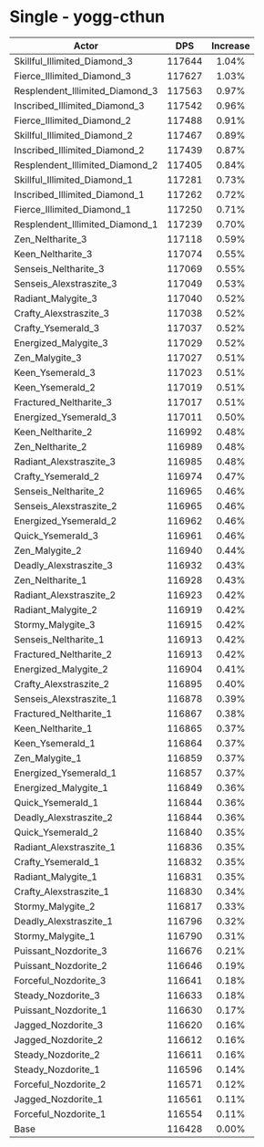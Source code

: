 # Single - yogg-cthun
| Actor | DPS | Increase |
|---|:---:|:---:|
|Skillful_Illimited_Diamond_3|117644|1.04%|
|Fierce_Illimited_Diamond_3|117627|1.03%|
|Resplendent_Illimited_Diamond_3|117563|0.97%|
|Inscribed_Illimited_Diamond_3|117542|0.96%|
|Fierce_Illimited_Diamond_2|117488|0.91%|
|Skillful_Illimited_Diamond_2|117467|0.89%|
|Inscribed_Illimited_Diamond_2|117439|0.87%|
|Resplendent_Illimited_Diamond_2|117405|0.84%|
|Skillful_Illimited_Diamond_1|117281|0.73%|
|Inscribed_Illimited_Diamond_1|117262|0.72%|
|Fierce_Illimited_Diamond_1|117250|0.71%|
|Resplendent_Illimited_Diamond_1|117239|0.70%|
|Zen_Neltharite_3|117118|0.59%|
|Keen_Neltharite_3|117074|0.55%|
|Senseis_Neltharite_3|117069|0.55%|
|Senseis_Alexstraszite_3|117049|0.53%|
|Radiant_Malygite_3|117040|0.52%|
|Crafty_Alexstraszite_3|117038|0.52%|
|Crafty_Ysemerald_3|117037|0.52%|
|Energized_Malygite_3|117029|0.52%|
|Zen_Malygite_3|117027|0.51%|
|Keen_Ysemerald_3|117023|0.51%|
|Keen_Ysemerald_2|117019|0.51%|
|Fractured_Neltharite_3|117017|0.51%|
|Energized_Ysemerald_3|117011|0.50%|
|Keen_Neltharite_2|116992|0.48%|
|Zen_Neltharite_2|116989|0.48%|
|Radiant_Alexstraszite_3|116985|0.48%|
|Crafty_Ysemerald_2|116974|0.47%|
|Senseis_Neltharite_2|116965|0.46%|
|Senseis_Alexstraszite_2|116965|0.46%|
|Energized_Ysemerald_2|116962|0.46%|
|Quick_Ysemerald_3|116961|0.46%|
|Zen_Malygite_2|116940|0.44%|
|Deadly_Alexstraszite_3|116932|0.43%|
|Zen_Neltharite_1|116928|0.43%|
|Radiant_Alexstraszite_2|116923|0.42%|
|Radiant_Malygite_2|116919|0.42%|
|Stormy_Malygite_3|116915|0.42%|
|Senseis_Neltharite_1|116913|0.42%|
|Fractured_Neltharite_2|116913|0.42%|
|Energized_Malygite_2|116904|0.41%|
|Crafty_Alexstraszite_2|116895|0.40%|
|Senseis_Alexstraszite_1|116878|0.39%|
|Fractured_Neltharite_1|116867|0.38%|
|Keen_Neltharite_1|116865|0.37%|
|Keen_Ysemerald_1|116864|0.37%|
|Zen_Malygite_1|116859|0.37%|
|Energized_Ysemerald_1|116857|0.37%|
|Energized_Malygite_1|116849|0.36%|
|Quick_Ysemerald_1|116844|0.36%|
|Deadly_Alexstraszite_2|116844|0.36%|
|Quick_Ysemerald_2|116840|0.35%|
|Radiant_Alexstraszite_1|116836|0.35%|
|Crafty_Ysemerald_1|116832|0.35%|
|Radiant_Malygite_1|116831|0.35%|
|Crafty_Alexstraszite_1|116830|0.34%|
|Stormy_Malygite_2|116817|0.33%|
|Deadly_Alexstraszite_1|116796|0.32%|
|Stormy_Malygite_1|116790|0.31%|
|Puissant_Nozdorite_3|116676|0.21%|
|Puissant_Nozdorite_2|116646|0.19%|
|Forceful_Nozdorite_3|116641|0.18%|
|Steady_Nozdorite_3|116633|0.18%|
|Puissant_Nozdorite_1|116630|0.17%|
|Jagged_Nozdorite_3|116620|0.16%|
|Jagged_Nozdorite_2|116612|0.16%|
|Steady_Nozdorite_2|116611|0.16%|
|Steady_Nozdorite_1|116596|0.14%|
|Forceful_Nozdorite_2|116571|0.12%|
|Jagged_Nozdorite_1|116561|0.11%|
|Forceful_Nozdorite_1|116554|0.11%|
|Base|116428|0.00%|
